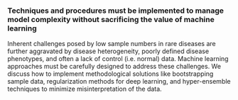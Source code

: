 ### Techniques and procedures must be implemented to manage model complexity without sacrificing the value of machine learning
Inherent challenges posed by low sample numbers in rare diseases are further aggravated by disease heterogeneity, poorly defined disease phenotypes, and often a lack of control (i.e. normal) data. 
Machine learning approaches must be carefully designed to address these challenges. 
We discuss how to implement methodological solutions like bootstrapping sample data, regularization methods for deep learning, and hyper-ensemble techniques to minimize misinterpretation of the data. 
